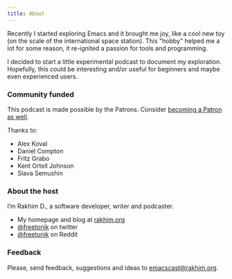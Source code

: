 ```yaml
---
title: About
---
```


Recently I started exploring Emacs and it brought me joy, like a cool new toy (on the scale of the international space station). This "hobby" helped me a lot for some reason, it re-ignited a passion for tools and programming.

I decided to start a little experimental podcast to document my exploration. Hopefully, this could be interesting and/or useful for beginners and maybe even experienced users.

### Community funded

This podcast is made possible by the Patrons. Consider [becoming a Patron as well](https://www.patreon.com/bePatron?u=14316355).

Thanks to:

- Alex Koval
- Daniel Compton
- Fritz Grabo
- Kent Ortell Johnson
- Slava Semushin

### About the host

I’m Rakhim D., a software developer, writer and podcaster.

- My homepage and blog at [rakhim.org](https://rakhim.org/)
- [@freetonik](https://twitter.com/freetonik) on twitter
- [@freetonik](https://www.reddit.com/user/freetonik) on Reddit



### Feedback

Please, send feedback, suggestions and ideas to [emacscast@rakhim.org](mailto:emacscast@rakhim.org).
